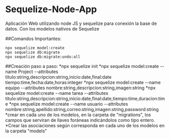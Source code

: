# Sequelize-Node-App
Aplicación Web utilizando node JS y sequelize para conexión la base de datos. Con los modelos nativos de Sequelize

##Comandos Importantes:
```npx sequelize init
npx sequelize model:create
npx sequelize db:migrate
npx sequelize db:migrate:undo:all
```

##Creación paso a paso:
*npx sequelize init
*npx sequelize model:create --name Project --attributes titulo:string,descripcion:string,inicio:date,final:date tiempo:time,fecha:date,horas:integer
*npx sequelize model:create --name equipo --attributes nombre:string,descripcion:string,imagen:string
*npx sequelize model:create --name tarea --attributes titulo:string,descripcion:string,inicio:date,final:date,tiempo:time,duracion:time
*npx sequelize model:create --name usuario --attributes nombre:string,apellido:string,correo:string,imagen:string,password:string
*crear en cada uno de los modelos, en la carpeta de "migrations", los campos que serviran de llaves foráneas indicándolos como tipo entero.
*Crear las asociaciones según corresponda en cada uno de los modelos en la carpeta "models"